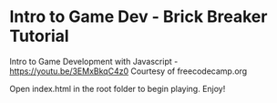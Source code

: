 # Intro to Game Dev - Brick Breaker Tutorial

Intro to Game Development with Javascript - https://youtu.be/3EMxBkqC4z0 
Courtesy of freecodecamp.org

Open index.html in the root folder to begin playing.  Enjoy!
